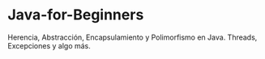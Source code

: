 # Java-for-Beginners
Herencia, Abstracción, Encapsulamiento y Polimorfismo en Java. Threads, Excepciones y algo más.
